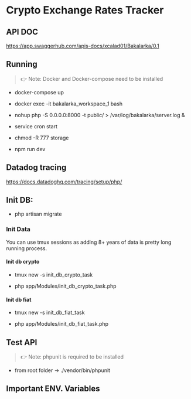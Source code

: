 # Crypto Exchange Rates Tracker

## API DOC
https://app.swaggerhub.com/apis-docs/xcalad01/Bakalarka/0.1

## Running 
> 👉 Note: Docker and Docker-compose need to be installed

* docker-compose up

* docker exec -it bakalarka_workspace_1 bash

* nohup php -S 0.0.0.0:8000 -t public/ > /var/log/bakalarka/server.log &

* service cron start

* chmod -R 777 storage

* npm run dev

## Datadog tracing
https://docs.datadoghq.com/tracing/setup/php/

## Init DB:

* php artisan migrate

### Init Data
You can use tmux sessions as adding 8+ years of data is pretty long running process.

#### Init db crypto

* tmux new -s init_db_crypto_task

* php app/Modules/init_db_crypto_task.php

#### Init db fiat

* tmux new -s init_db_fiat_task

* php app/Modules/init_db_fiat_task.php

## Test API
> 👉 Note: phpunit is required to be installed
* from root folder -> ./vendor/bin/phpunit


## Important ENV. Variables
